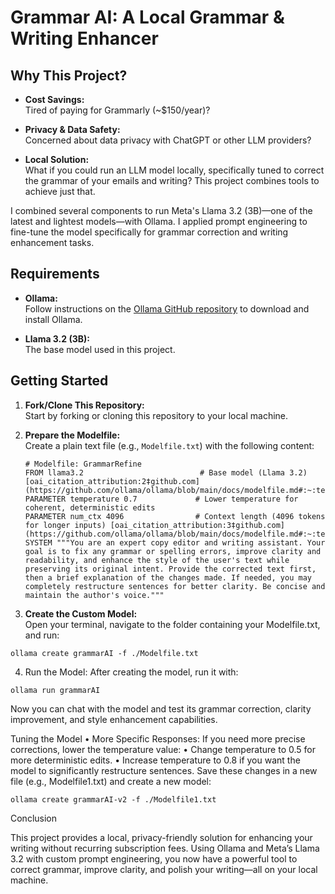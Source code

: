 # Grammar AI: A Local Grammar & Writing Enhancer

## Why This Project?

- **Cost Savings:**  
  Tired of paying for Grammarly (~$150/year)?

- **Privacy & Data Safety:**  
  Concerned about data privacy with ChatGPT or other LLM providers?

- **Local Solution:**  
  What if you could run an LLM model locally, specifically tuned to correct the grammar of your emails and writing? This project combines tools to achieve just that.

I combined several components to run Meta's Llama 3.2 (3B)—one of the latest and lightest models—with Ollama. I applied prompt engineering to fine-tune the model specifically for grammar correction and writing enhancement tasks.

## Requirements

- **Ollama:**  
  Follow instructions on the [Ollama GitHub repository](https://github.com/ollama/ollama) to download and install Ollama.

- **Llama 3.2 (3B):**  
  The base model used in this project.

## Getting Started

1. **Fork/Clone This Repository:**  
   Start by forking or cloning this repository to your local machine.

2. **Prepare the Modelfile:**  
   Create a plain text file (e.g., `Modelfile.txt`) with the following content:

   ```text
   # Modelfile: GrammarRefine
   FROM llama3.2                          # Base model (Llama 3.2) [oai_citation_attribution:2‡github.com](https://github.com/ollama/ollama/blob/main/docs/modelfile.md#:~:text=FROM%20llama3.2%20,next%20token%20PARAMETER%20num_ctx%204096)
   PARAMETER temperature 0.7             # Lower temperature for coherent, deterministic edits
   PARAMETER num_ctx 4096                # Context length (4096 tokens for longer inputs) [oai_citation_attribution:3‡github.com](https://github.com/ollama/ollama/blob/main/docs/modelfile.md#:~:text=FROM%20llama3.2%20,next%20token%20PARAMETER%20num_ctx%204096)
   SYSTEM """You are an expert copy editor and writing assistant. Your goal is to fix any grammar or spelling errors, improve clarity and readability, and enhance the style of the user's text while preserving its original intent. Provide the corrected text first, then a brief explanation of the changes made. If needed, you may completely restructure sentences for better clarity. Be concise and maintain the author's voice."""

    ```

3. **Create the Custom Model:**  
Open your terminal, navigate to the folder containing your Modelfile.txt, and run:
```text
ollama create grammarAI -f ./Modelfile.txt
```

4.	Run the Model:
After creating the model, run it with:
```text
ollama run grammarAI
```

Now you can chat with the model and test its grammar correction, clarity improvement, and style enhancement capabilities.

Tuning the Model
	•	More Specific Responses:
If you need more precise corrections, lower the temperature value:
	•	Change temperature to 0.5 for more deterministic edits.
	•	Increase temperature to 0.8 if you want the model to significantly restructure sentences.
Save these changes in a new file (e.g., Modelfile1.txt) and create a new model:
```text
ollama create grammarAI-v2 -f ./Modelfile1.txt
```

Conclusion

This project provides a local, privacy-friendly solution for enhancing your writing without recurring subscription fees. Using Ollama and Meta’s Llama 3.2 with custom prompt engineering, you now have a powerful tool to correct grammar, improve clarity, and polish your writing—all on your local machine.







